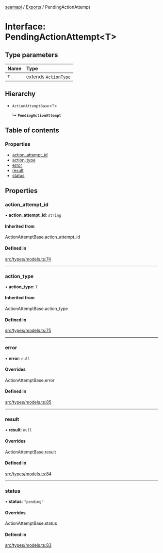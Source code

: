 [seamapi](../README.md) / [Exports](../modules.md) / PendingActionAttempt

# Interface: PendingActionAttempt<T\>

## Type parameters

| Name | Type |
| :------ | :------ |
| `T` | extends [`ActionType`](../modules.md#actiontype) |

## Hierarchy

- `ActionAttemptBase`<`T`\>

  ↳ **`PendingActionAttempt`**

## Table of contents

### Properties

- [action\_attempt\_id](PendingActionAttempt.md#action_attempt_id)
- [action\_type](PendingActionAttempt.md#action_type)
- [error](PendingActionAttempt.md#error)
- [result](PendingActionAttempt.md#result)
- [status](PendingActionAttempt.md#status)

## Properties

### action\_attempt\_id

• **action\_attempt\_id**: `string`

#### Inherited from

ActionAttemptBase.action\_attempt\_id

#### Defined in

[src/types/models.ts:74](https://github.com/seamapi/javascript/blob/main/src/types/models.ts#L74)

___

### action\_type

• **action\_type**: `T`

#### Inherited from

ActionAttemptBase.action\_type

#### Defined in

[src/types/models.ts:75](https://github.com/seamapi/javascript/blob/main/src/types/models.ts#L75)

___

### error

• **error**: ``null``

#### Overrides

ActionAttemptBase.error

#### Defined in

[src/types/models.ts:85](https://github.com/seamapi/javascript/blob/main/src/types/models.ts#L85)

___

### result

• **result**: ``null``

#### Overrides

ActionAttemptBase.result

#### Defined in

[src/types/models.ts:84](https://github.com/seamapi/javascript/blob/main/src/types/models.ts#L84)

___

### status

• **status**: ``"pending"``

#### Overrides

ActionAttemptBase.status

#### Defined in

[src/types/models.ts:83](https://github.com/seamapi/javascript/blob/main/src/types/models.ts#L83)
